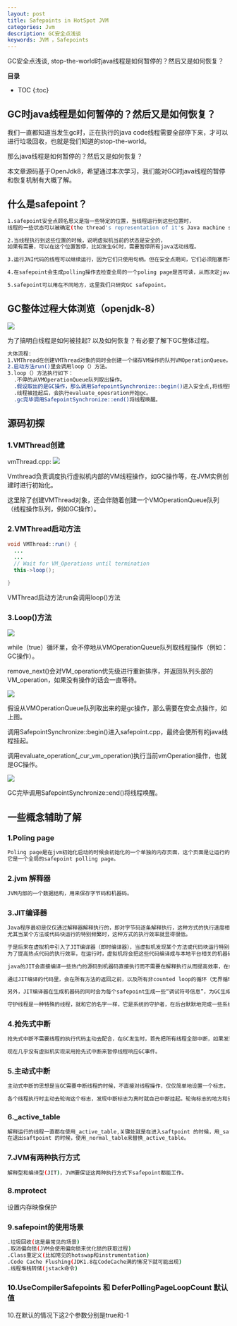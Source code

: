 ```yaml
---
layout: post
title: Safepoints in HotSpot JVM
categories: Jvm
description: GC安全点浅谈
keywords: JVM ，Safepoints 
---
```


GC安全点浅谈, stop-the-world时java线程是如何暂停的？然后又是如何恢复？

**目录**

* TOC
{:toc}

## GC时java线程是如何暂停的？然后又是如何恢复？

我们一直都知道当发生gc时，正在执行的java code线程需要全部停下来，才可以进行垃圾回收，也就是我们知道的stop-the-world。

那么java线程是如何暂停的？然后又是如何恢复？

本文章源码基于OpenJdk8，希望通过本次学习，我们能对GC时java线程的暂停和恢复机制有大概了解。

## 什么是safepoint？
```sh
1.safepoint安全点顾名思义是指一些特定的位置，当线程运行到这些位置时，
线程的一些状态可以被确定(the thread's representation of it's Java machine state is well described)。

2.当线程执行到这些位置的时候，说明虚拟机当前的状态是安全的，
如果有需要，可以在这个位置暂停，比如发生GC时，需要暂停所有java活动线程。

3.运行JNI代码的线程可以继续运行，因为它们只使用句柄。但在安全点期间，它们必须阻塞而不是加载句柄的内容。

4.在safepoint会生成polling操作去检查全局的一个poling page是否可读，从而决定java线程是否需要挂起。

5.safepoint可以用在不同地方，这里我们只研究GC safepoint。
```

## GC整体过程大体浏览（openjdk-8）

![](/images/posts/jvm/safepoint/1.jpg)

为了搞明白线程是如何被挂起? 以及如何恢复？有必要了解下GC整体过程。

```sh
大体流程:
1.VMThread在创建VMThread对象的同时会创建一个储存VM操作的队列VMOperationQueue。
2.启动方法run()里会调用loop（）方法。
3.loop（）方法执行如下：
  .不停的从VMOperationQueue队列取出操作。
  .假设取出的是GC操作，那么调用SafepointSynchronize::begin()进入安全点,将线程挂起。
  .线程被挂起后，会执行evaluate_opesration开始gc。
  .gc完毕调用SafepointSynchronize::end()将线程唤醒。
```

## 源码初探

### 1.VMThread创建

vmThread.cpp:
![](/images/posts/jvm/safepoint/2.png)

Vmthread负责调度执行虚拟机内部的VM线程操作，如GC操作等，在JVM实例创建时进行初始化。

这里除了创建VMThread对象，还会伴随着创建一个VMOperationQueue队列（线程操作队列，例如GC操作）。

### 2.VMThread启动方法

```java
void VMThread::run() {
  ...
  ...
  // Wait for VM_Operations until termination
  this->loop();

}
```
VMThread启动方法run会调用loop()方法

### 3.Loop()方法

![](/images/posts/jvm/safepoint/3.png)

while（true）循环里，会不停地从VMOperationQueue队列取线程操作（例如：GC操作）。

remove_next()会对VM_operation优先级进行重新排序，并返回队列头部的VM_operation，如果没有操作的话会一直等待。

![](/images/posts/jvm/safepoint/5.png)

假设从VMOperationQueue队列取出来的是gc操作，那么需要在安全点操作，如上图。

调用SafepointSynchronize::begin()进入safepoint.cpp，最终会使所有的java线程挂起。

调用evaluate_operation(_cur_vm_operation)执行当前vmOperation操作，也就是GC操作。

![](/images/posts/jvm/safepoint/6.png)

GC完毕调用SafepointSynchronize::end()将线程唤醒。


## 一些概念辅助了解

### 1.Poling page

```sh
Poling page是在jvm初始化启动的时候会初始化的一个单独的内存页面，这个页面是让运行的编译过的代码的线程进入停止状态的关键，
它是一个全局的safepoint polling page。 
```

### 2.jvm 解释器

```sh
JVM内部的一个数据结构，用来保存字节码和机器码。
```

### 3.JIT编译器

```sh
Java程序最初是仅仅通过解释器解释执行的，即对字节码逐条解释执行，这种方式的执行速度相对会比较慢，
尤其当某个方法或代码块运行的特别频繁时，这种方式的执行效率就显得很低。

于是后来在虚拟机中引入了JIT编译器（即时编译器），当虚拟机发现某个方法或代码块运行特别频繁时，就会把这些代码认定为“Hot Spot Code”（热点代码），
为了提高热点代码的执行效率，在运行时，虚拟机将会把这些代码编译成与本地平台相关的机器码，并进行各层次的优化，完成这项任务的正是JIT编译器。

java的JIT会直接编译一些热门的源码到机器码直接执行而不需要在解释执行从而提高效率，在编译的代码中，当函数或者方法块返回的时候会去访问一个内存poling页面。

通过JIT编译的代码里，会在所有方法的返回之前，以及所有非counted loop的循环（无界循环）回跳之前放置一个safepoint，为了防止发生GC需要STW时，该线程一直不能暂停。

另外，JIT编译器在生成机器码的同时会为每个safepoint生成一些“调试符号信息”，为GC生成的符号信息是OopMap，指出栈上和寄存器里哪里有GC管理的指针。

守护线程是一种特殊的线程，就和它的名字一样，它是系统的守护者，在后台默默地完成一些系统性的服务，比如垃圾回收线程、JIT线程就可以理解为守护线程。
```

### 4.抢先式中断

```sh
抢先式中断不需要线程的执行代码主动去配合，在GC发生时，首先把所有线程全部中断，如果发现有线程中断的地方不在安全点上，就恢复线程，让它跑到安全点上。

现在几乎没有虚拟机实现采用抢先式中断来暂停线程响应GC事件。 
```

### 5.主动式中断

```sh
主动式中断的思想是当GC需要中断线程的时候，不直接对线程操作，仅仅简单地设置一个标志，

各个线程执行时主动去轮询这个标志，发现中断标志为真时就自己中断挂起。轮询标志的地方和安全点是重合的。
```

### 6._active_table

```sh
解释运行的线程一直都在使用_active_table,关键处就是在进入saftpoint 的时候，用_safept_table替换_active_table,
在退出saftpoint 的时候，使用_normal_table来替换_active_table。
```

### 7.JVM有两种执行方式

```sh
解释型和编译型(JIT)，JVM要保证这两种执行方式下safepoint都能工作。
```

### 8.mprotect

设置内存映像保护

### 9.safepoint的使用场景

```sh
.垃圾回收(这是最常见的场景)
.取消偏向锁(JVM会使用偏向锁来优化锁的获取过程)
.Class重定义(比如常见的hotswap和instrumentation)
.Code Cache Flushing(JDK1.8在CodeCache满的情况下就可能出现)
.线程堆栈转储(jstack命令)
```

### 10.UseCompilerSafepoints 和 DeferPollingPageLoopCount 默认值

10.在默认的情况下这2个参数分别是true和-1
